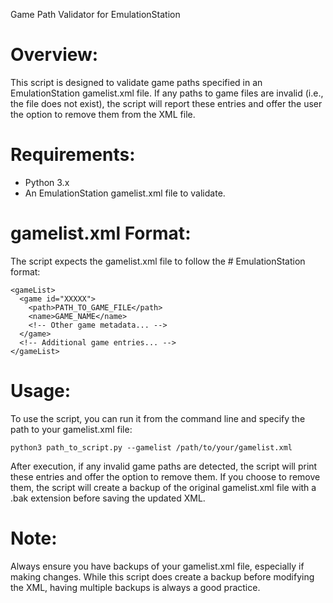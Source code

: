 Game Path Validator for EmulationStation

# Overview:
This script is designed to validate game paths specified in an EmulationStation gamelist.xml file. If any paths to game files are invalid (i.e., the file does not exist), the script will report these entries and offer the user the option to remove them from the XML file.

# Requirements:
- Python 3.x
- An EmulationStation gamelist.xml file to validate.

# gamelist.xml Format:
The script expects the gamelist.xml file to follow the # EmulationStation format:
```
<gameList>
  <game id="XXXXX">
    <path>PATH_TO_GAME_FILE</path>
    <name>GAME_NAME</name>
    <!-- Other game metadata... -->
  </game>
  <!-- Additional game entries... -->
</gameList>
```

# Usage:
To use the script, you can run it from the command line and specify the path to your gamelist.xml file:
```
python3 path_to_script.py --gamelist /path/to/your/gamelist.xml
```

After execution, if any invalid game paths are detected, the script will print these entries and offer the option to remove them. If you choose to remove them, the script will create a backup of the original gamelist.xml file with a .bak extension before saving the updated XML.

# Note:
Always ensure you have backups of your gamelist.xml file, especially if making changes. While this script does create a backup before modifying the XML, having multiple backups is always a good practice.
